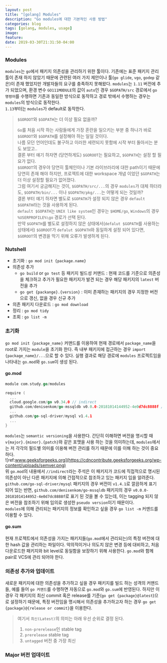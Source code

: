 ```yaml
---
layout: post
title: "[golang] Modules"
description: "Go modules에 대한 기본적인 사용 방법"
categories: blog
tags: [golang, modules, usage]
image:
feature:
date: 2019-03-30T21:31:50-04:00
---
```


### Modules
`modules`는 `go`에서 패키지 의존성을 관리하기 위한 툴이다. 기존에는 표준 패키지 관리 툴이 존재 하지 않았기 때문에 관련된 여러 가지 제안이나 툴(`go glide`, `vgo`, `godep` 같은)이 존재 했었지만 개발자들의 요구를 충족하지 못해왔다. `modules`는 `1.11` 버전에 추가 되었으며, 환경 변수 `GO111MODULE`의 값이 `auto`인 경우 `$GOPATH/src` 경로에서 `go 명령어`를 수행하면 기존과 동일한 방식으로 동작하고 경로 밖에서 수행하는 경우는 `modules`의 방식으로 동작한다.   
`1.13`부터는 `modules`가 default로 동작한다.  

> `$GOROOT`와 `$GOPATH`는 더 이상 필요 없을까?  
> 
> `Go`를 처음 시작 하는 사람들에게 가장 혼란을 일으키는 부분 중 하나가 바로 `$GOROOT`와 `$GOPATH`를 설정해야 하는 일일 것이다.  
> 나름 모던 언어인데도 불구하고 이러한 세련되지 못함에 시작 부터 돌아서는 분도 보았고..  
> 결론 부터 얘기 하자면 (당연하게도) `$GOROOT`는 필요하고, `$GOPATH`는 설정 할 필요가 없다.  
> `$GOROOT`의 경우야 당연히 툴체인이나 기본 라이브러리에 대한 path이기 때문에 당연히 존재 해야 하지만, 프로젝트에 대한 workspace 개념 이었던 `$GOPATH`는 더 이상 설정할 필요가 없어졌다.  
> 그럼 여기서 궁금해지는 것이, `$GOPATH/src/...`의 경우 `modules`가 대체 하더라도, `$GOPATH/bin/...` 이나 `$GOPATH/pkg/...`는 어떻게 되는 것일까?  
> 결론 부터 얘기 하자면 별도로 `$GOPATH`가 설정 되지 않은 경우 `default $GOPATH`라는 것을 사용하게 된다.  
> `default $GOPATH`는 `UNIX like system`인 경우는 `$HOME/go`, `Windows`의 경우 `%USERPROFILE%\go` 경로가 선택 된다.  
> 만약 `$GOPATH`를 별도로 설정하지 않은 상태에서(`defalut $GOPATH`를 사용하는 상태에서) `$GOROOT`가 `defalut $GOPATH`와 동일하게 설정 되어 있다면,  
> `$GOROOT`의 변경을 막기 위해 오류가 발생하게 된다. 

### Nutshell
- 초기화 : `go mod init {package.name}`
- 의존성 추가
  - `go build` or `go test` 등 패키지 빌드성 커맨드 : 현재 코드를 기준으로 의존성을 체크하고 추가가 필요한 패키지가 발견 되는 경우 해당 패키지의 `latest` 버전을 추가
  - `go get {packange}.{version}` : 이미 존재하는 패키지의 경우 지정한 버전으로 갱신, 없을 경우 신규 추가
- 의존 패키지 다운로드 : `go mod download`
- 정리 : `go mod tidy`
- 조회 : `go list -m`

### 초기화
`go mod init {package_name}` 커맨드를 이용하여 현재 경로에서 `package_name`을 root로 가지는 `module`을 초기화 한다. 즉 내부 패키지에 접근하는 경우 `import {package_name}/...`으로 할 수 있다. 실행 결과로 해당 경로에 `modules` 프로젝트임을 나타내는 `go.mod`와 `go.sum`이 생성 된다.  

#### go.mod
```go
module com.study.go/modules

require (
  ...
  cloud.google.com/go v0.34.0 // indirect
  github.com/denisenkom/go-mssqldb v0.0.0-20181014144952-4e0d7dc8888f // indirect
  ...
  github.com/go-sql-driver/mysql v1.4.1
  ...
}
```
`modules`는 `semantic versioning`을 사용한다. 간단히 이해하면 버전을 명시할 때 `v{major}.{minor}.{patch}`와 같은 포맷을 사용 하는 것을 의미하는데, `modules`에서는 저 각각의 필드별 의미를 이용해 버전 관리를 하기 때문에 이를 이해 하는 것이 중요하다.  
![ref:www.geeksforgeeks.org](https://cdncontribute.geeksforgeeks.org/wp-content/uploads/semver.png)  
위 `go.mod`의 내용에서 `//indirect`라는 주석은 이 패키지가 코드에 직접적으로 명시된 의존성이 아닌 다른 패키지에 의해 간접적으로 참조하고 있는 패키지 임을 알려준다.  
`github.com/go-sql-driver/mysql` 패키지의 경우 버전이 `v1.4.1`로 깔끔하게 표기 되어 있는 반면, `github.com/denisenkom/go-mssqldb` 패키지의 경우 `v0.0.0-20181014144952-4e0d7dc8888f`로 표기 된 것을 볼 수 있는데, 이는 tagging 되지 않은 버전을 참조하기 위해 임의로 생성한 `pseudo version`이기 때문이다.  
`modules`에 의해 관리되는 패키지의 정보를 확인하고 싶을 경우 `go list -m` 커맨드를 이용할 수 있다.  

#### go.sum
현재 프로젝트에서 의존성을 가지는 패키지들(`go.mod`에서 관리되는)의 특정 버전에 대한 hash 값을 관리하는 파일이다. 악의적이거나 의도치 않은 변경 등에 대비하고, 처음 다운로드한 패키지와 bit level로 동일함을 보장하기 위해 사용한다. `go.mod`와 함께 pair로 VCS에 관리 되어야 한다.

### 의존성 추가와 업데이트
새로운 패키지에 대한 의존성을 추가하고 싶을 경우 패키지를 빌드 하는 성격의 커맨드들, 예를 들어 `go 커맨드`를 수행하면 자동으로 `go.mod`와 `go.sum`에 반영된다. 하지만 이 경우 각 패키지의 최신 commit 혹은 release를 기준(`go get {package}@latest`)으로 설정하기 때문에, 특정 버전임을 명시해서 의존성을 추가하고자 하는 경우 `go get {package}@{release or commit}`을 이용한다.  
> 여기서 `최신(Latest)`의 의미는 아래 우선 순위로 결정 된다.
> 1. `non-prerelease`인 stable tag
> 2. `prerelease` stable tag
> 3. `untagged` 버전 중 가장 최신

### Major 버전 업데이트


